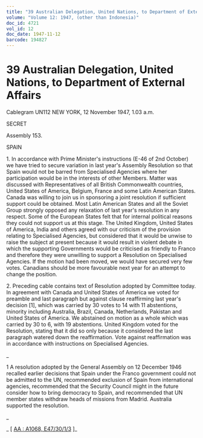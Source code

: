 ```yaml
---
title: "39 Australian Delegation, United Nations, to Department of External Affairs"
volume: "Volume 12: 1947, (other than Indonesia)"
doc_id: 4721
vol_id: 12
doc_date: 1947-11-12
barcode: 194827
---
```


# 39 Australian Delegation, United Nations, to Department of External Affairs

Cablegram UN112 NEW YORK, 12 November 1947, 1.03 a.m.

SECRET

Assembly 153.

SPAIN

1\. In accordance with Prime Minister's instructions (E-46 of 2nd October) we have tried to secure variation in last year's Assembly Resolution so that Spain would not be barred from Specialised Agencies where her participation would be in the interests of other Members. Matter was discussed with Representatives of all British Commonwealth countries, United States of America, Belgium, France and some Latin American States. Canada was willing to join us in sponsoring a joint resolution if sufficient support could be obtained. Most Latin American States and all the Soviet Group strongly opposed any relaxation of last year's resolution in any respect. Some of the European States felt that for internal political reasons they could not support us at this stage. The United Kingdom, United States of America, India and others agreed with our criticism of the provision relating to Specialised Agencies, but considered that it would be unwise to raise the subject at present because it would result in violent debate in which the supporting Governments would be criticised as friendly to Franco and therefore they were unwilling to support a Resolution on Specialised Agencies. If the motion had been moved, we would have secured very few votes. Canadians should be more favourable next year for an attempt to change the position.

2\. Preceding cable contains text of Resolution adopted by Committee today. In agreement with Canada and United States of America we voted for preamble and last paragraph but against clause reaffirming last year's decision [1], which was carried by 30 votes to 14 with 11 abstentions, minority including Australia, Brazil, Canada, Netherlands, Pakistan and United States of America. We abstained on motion as a whole which was carried by 30 to 6, with 19 abstentions. United Kingdom voted for the Resolution, stating that it did so only because it considered the last paragraph watered down the reaffirmation. Vote against reaffirmation was in accordance with instructions on Specialised Agencies.

_

1 A resolution adopted by the General Assembly on 12 December 1946 recalled earlier decisions that Spain under the Franco government could not be admitted to the UN, recommended exclusion of Spain from international agencies, recommended that the Security Council might in the future consider how to bring democracy to Spain, and recommended that UN member states withdraw heads of missions from Madrid. Australia supported the resolution.

_

_ [ [AA : A1068, E47/30/1/3](http://www.naa.gov.au/cgi-bin/Search?O=I&Number=194827) ]_
